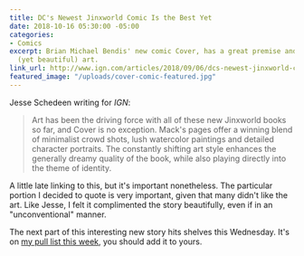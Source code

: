 ```yaml
---
title: DC's Newest Jinxworld Comic Is the Best Yet
date: 2018-10-16 05:30:00 -05:00
categories:
- Comics
excerpt: Brian Michael Bendis' new comic Cover, has a great premise and unconventional
  (yet beautiful) art.
link_url: http://www.ign.com/articles/2018/09/06/dcs-newest-jinxworld-comic-is-the-best-yet-cover-1-review
featured_image: "/uploads/cover-comic-featured.jpg"
---
```


Jesse Schedeen writing for *IGN*:

> Art has been the driving force with all of these new Jinxworld books so far, and Cover is no exception. Mack's pages offer a winning blend of minimalist crowd shots, lush watercolor paintings and detailed character portraits. The constantly shifting art style enhances the generally dreamy quality of the book, while also playing directly into the theme of identity.

A little late linking to this, but it's important nonetheless. The particular portion I decided to quote is very important, given that many didn't like the art. Like Jesse, I felt it complimented the story beautifully, even if in an "unconventional" manner.

The next part of this interesting new story hits shelves this Wednesday. It's on [my pull list this week](/2018/10/pull-list-for-october-17-2018/), you should add it to yours.
